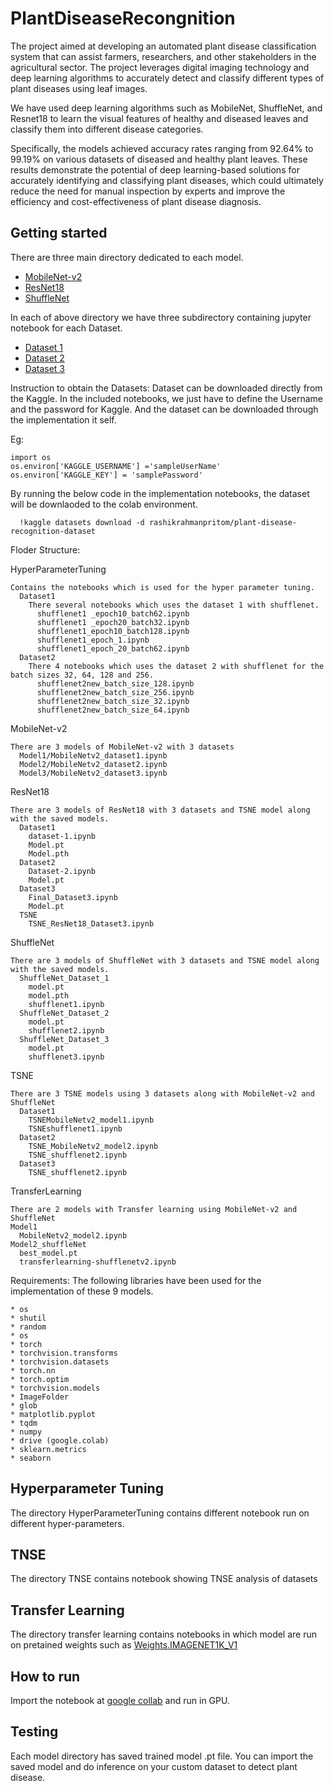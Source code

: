 # PlantDiseaseRecongnition
The project aimed at developing an automated plant disease classification system that can assist farmers, researchers, and other stakeholders in the agricultural sector. The project leverages digital imaging technology and deep learning algorithms to accurately detect and classify different types of plant diseases using leaf images.

We have used deep learning algorithms such as MobileNet, ShuffleNet, and Resnet18 to learn the visual features of healthy and diseased leaves and classify them into different disease categories.

Specifically, the models achieved accuracy rates ranging from 92.64% to 99.19% on various datasets of diseased and healthy plant leaves. These results demonstrate the potential of deep learning-based solutions for accurately identifying and classifying plant diseases, which could ultimately reduce the need for manual inspection by experts and improve the efficiency and cost-effectiveness of plant disease diagnosis.

## Getting started
There are three main directory dedicated to each model. 
- [MobileNet-v2](https://pytorch.org/hub/pytorch_vision_mobilenet_v2/)
- [ResNet18](https://pytorch.org/hub/pytorch_vision_resnet/)
- [ShuffleNet](https://pytorch.org/hub/pytorch_vision_shufflenet_v2/)

In each of above directory we have three subdirectory containing jupyter notebook for each Dataset.
- [Dataset 1](https://www.kaggle.com/datasets/rashikrahmanpritom/plant-disease-recognition-dataset)
- [Dataset 2](https://www.kaggle.com/datasets/emmarex/plantdisease)
- [Dataset 3](https://www.kaggle.com/datasets/vipoooool/new-plant-diseases-dataset)

Instruction to obtain the Datasets:
    Dataset can be downloaded directly from the Kaggle. In the included notebooks, we just have to define the Username and the password for Kaggle. And the dataset can be downloaded through the implementation it self.
  
  Eg: 
  
    import os
    os.environ['KAGGLE_USERNAME'] ='sampleUserName'
    os.environ['KAGGLE_KEY'] = 'samplePassword'
    
   By running the below code in the implementation notebooks, the dataset will be downlaoded to the colab environment.
   
      !kaggle datasets download -d rashikrahmanpritom/plant-disease-recognition-dataset


Floder Structure:

  HyperParameterTuning
  
    Contains the notebooks which is used for the hyper parameter tuning.
      Dataset1
        There several notebooks which uses the dataset 1 with shufflenet.
          shufflenet1 _epoch10_batch62.ipynb
          shufflenet1 _epoch20_batch32.ipynb
          shufflenet1_epoch10_batch128.ipynb
          shufflenet1_epoch_1.ipynb
          shufflenet1_epoch_20_batch62.ipynb
      Dataset2
        There 4 notebooks which uses the dataset 2 with shufflenet for the batch sizes 32, 64, 128 and 256.
          shufflenet2new_batch_size_128.ipynb
          shufflenet2new_batch_size_256.ipynb
          shufflenet2new_batch_size_32.ipynb
          shufflenet2new_batch_size_64.ipynb
          
  MobileNet-v2
  
    There are 3 models of MobileNet-v2 with 3 datasets
      Model1/MobileNetv2_dataset1.ipynb
      Model2/MobileNetv2_dataset2.ipynb
      Model3/MobileNetv2_dataset3.ipynb

  ResNet18
  
    There are 3 models of ResNet18 with 3 datasets and TSNE model along with the saved models.
      Dataset1
        dataset-1.ipynb
        Model.pt
        Model.pth
      Dataset2
        Dataset-2.ipynb
        Model.pt
      Dataset3
        Final_Dataset3.ipynb
        Model.pt
      TSNE
        TSNE_ResNet18_Dataset3.ipynb
  
  ShuffleNet
  
    There are 3 models of ShuffleNet with 3 datasets and TSNE model along with the saved models.
      ShuffleNet_Dataset_1
        model.pt
        model.pth
        shufflenet1.ipynb
      ShuffleNet_Dataset_2
        model.pt
        shufflenet2.ipynb
      ShuffleNet_Dataset_3
        model.pt
        shufflenet3.ipynb

  TSNE
  
    There are 3 TSNE models using 3 datasets along with MobileNet-v2 and ShuffleNet
      Dataset1
        TSNEMobileNetv2_model1.ipynb
        TSNEshufflenet1.ipynb
      Dataset2
        TSNE_MobileNetv2_model2.ipynb
        TSNE_shufflenet2.ipynb
      Dataset3
        TSNE_shufflenet2.ipynb
  
  TransferLearning
  
    There are 2 models with Transfer learning using MobileNet-v2 and ShuffleNet
    Model1
      MobileNetv2_model2.ipynb
    Model2_shuffleNet
      best_model.pt
      transferlearning-shufflenetv2.ipynb

Requirements: 
  The following libraries have been used for the implementation of these 9 models.
    
    * os
    * shutil
    * random
    * os
    * torch
    * torchvision.transforms
    * torchvision.datasets
    * torch.nn
    * torch.optim
    * torchvision.models
    * ImageFolder
    * glob
    * matplotlib.pyplot
    * tqdm
    * numpy
    * drive (google.colab)
    * sklearn.metrics
    * seaborn


## Hyperparameter Tuning
The directory HyperParameterTuning contains different notebook run on different hyper-parameters.

## TNSE
The directory TNSE contains notebook showing TNSE analysis of datasets

## Transfer Learning
The directory transfer learning contains notebooks in which model are run on pretained weights such as [ Weights.IMAGENET1K_V1](https://pytorch.org/vision/stable/models.html#general-information-on-pre-trained-weights)


## How to run
Import the notebook at [google collab](https://colab.research.google.com/) and run in GPU.

## Testing
Each model directory has saved trained model .pt file. You can import the saved model and do inference on your custom dataset to detect plant disease.
